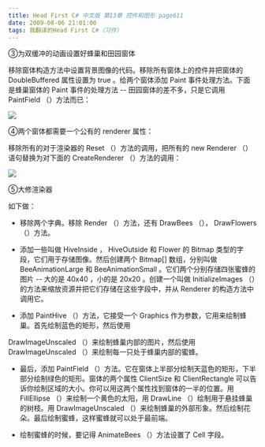 ```yaml
---
title: Head First C# 中文版 第13章 控件和图形 page611
date: 2009-08-06 21:01:00
tags: 我翻译的Head First C#（习作）
---
```

③为双缓冲的动画设置好蜂巢和田园窗体

  

移除窗体构造方法中设置背景图像的代码。移除所有窗体上的控件并把窗体的  DoubleBuffered  属性设置为  true  。给两个窗体添加
Paint  事件处理方法。下面是蜂巢窗体的  Paint  事件的处理方法  \--  田园窗体的差不多，只是它调用  PaintField
（）方法而已：

  

![](https://p-blog.csdn.net/images/p_blog_csdn_net/cuipengfei1/EntryImages/20090806/2009-08-06_17-25-26.jpg)

④两个窗体都需要一个公有的  renderer  属性：

  

移除所有的对于渲染器的  Reset  （）方法的调用，把所有的  new Renderer  （）语句替换为对下面的  CreateRenderer
（）方法的调用：

  

![](https://p-blog.csdn.net/images/p_blog_csdn_net/cuipengfei1/EntryImages/20090806/2009-08-06_17-31-54.jpg)

⑤大修渲染器

  

如下做：

  

*  移除两个字典。移除  Render  （）方法，还有  DrawBees  （），  DrawFlowers  （）方法。 

  

*  添加一些叫做  HiveInside  ，  HiveOutside  和  Flower  的  Bitmap  类型的字段，它们用于存储图像。然后创建两个  Bitmap[]  数组，分别叫做  BeeAnimationLarge  和  BeeAnimationSmall  。它们两个分别存储四张蜜蜂的图片  \--  大的是  40x40  ，小的是  20x20  。创建一个叫做  InitializeImages  （）的方法来缩放资源并把它们存储在这些字段中，并从  Renderer  的构造方法中调用它。 

  

*  添加  PaintHive  （）方法，它接受一个  Graphics  作为参数，它用来绘制蜂巢。首先绘制蓝色的矩形，然后使用 

DrawImageUnscaled  （）来绘制蜂巢内部的图片，然后使用  DrawImageUnscaled  （）来绘制每一只处于蜂巢内部的蜜蜂。

  

*  最后，添加  PaintField  （）方法。它在窗体上半部分绘制天蓝色的矩形，下半部分绘制绿色的矩形。窗体的两个属性  ClientSize  和  ClientRectangle  可以告诉你绘制区域的大小。你可以用这两个属性找到窗体的一半的位置。用  FillEllipse  （）来绘制一个黄色的太阳，用  DrawLine  （）绘制用于悬挂蜂巢的树枝。用  DrawImageUnscaled  （）来绘制蜂巢的外部形象。然后绘制花朵。最后绘制蜜蜂，这样蜜蜂就可以处于最前端。 

  

*  绘制蜜蜂的时候，要记得  AnimateBees  （）方法设置了  Cell  字段。 



